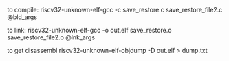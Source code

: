
to compile:
riscv32-unknown-elf-gcc -c save_restore.c save_restore_file2.c @bld_args

to link:
riscv32-unknown-elf-gcc -o out.elf save_restore.o save_restore_file2.o @lnk_args 

to get disassembl riscv32-unknown-elf-objdump -D out.elf > dump.txt

